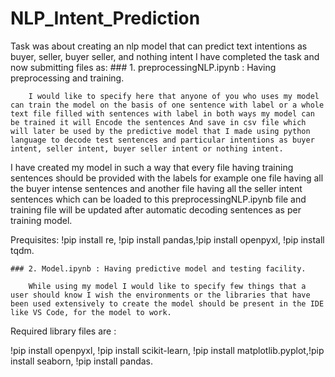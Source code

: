 # NLP_Intent_Prediction
Task was about creating an nlp model that can predict text intentions as buyer, seller, buyer seller, and nothing intent I have completed the task and now submitting files as:
	### 1. preprocessingNLP.ipynb : Having preprocessing and training.

		I would like to specify here that anyone of you who uses my model can train the model on the basis of one sentence with label or a whole text file filled with sentences with label in both ways my model can be trained it will Encode the sentences And save in csv file which will later be used by the predictive model that I made using python language to decode test sentences and particular intentions as buyer intent, seller intent, buyer seller intent or nothing intent.
I have created my model in such a way that every file having training sentences should be provided with the labels for example one file having all the buyer intense sentences and another file having all the seller intent sentences which can be loaded to this preprocessingNLP.ipynb file and training file will be updated after automatic decoding sentences as per training model.

Prequisites: !pip install re, !pip install pandas,!pip install openpyxl, !pip install tqdm.

	### 2. Model.ipynb : Having predictive model and testing facility.
		
		While using my model I would like to specify few things that a user should know I wish the environments or the libraries that have been used extensively to create the model should be present in the IDE like VS Code, for the model to work.
Required library files are : 

!pip install openpyxl, !pip install scikit-learn, !pip install matplotlib.pyplot,!pip install seaborn, !pip install pandas.
